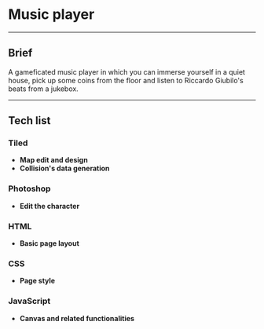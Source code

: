 # Music player

---

## Brief
A gameficated music player in which you can immerse yourself in a quiet house, pick up some coins from the floor and listen to Riccardo Giubilo's beats from a jukebox.

---
## Tech list

### Tiled
* **Map edit and design**
* **Collision's data generation**

### Photoshop
* **Edit the character**

### HTML
* **Basic page layout**

### CSS
* **Page style**

### JavaScript
* **Canvas and related functionalities**

<!-- ---

## Build process

### Map design
I first chose a tile set from [itch.io](https://itch.io/game-assets), then I downloaded [Tiled](https://www.mapeditor.org/), a level editor and I drew a map that I liked.

-Photo-

### Classes
The only two classes I needed in this game were the `spred` class and the `boundary` class. -->

